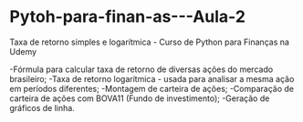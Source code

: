 # Pytoh-para-finan-as---Aula-2
Taxa de retorno simples e logarítmica - Curso de Python para Finanças na Udemy

-Fórmula para calcular taxa de retorno de diversas ações do mercado brasileiro;
-Taxa de retorno logarítmica - usada para analisar a mesma ação em períodos diferentes;
-Montagem de carteira de ações;
-Comparação de carteira de ações com BOVA11 (Fundo de investimento);
-Geração de gráficos de linha.
